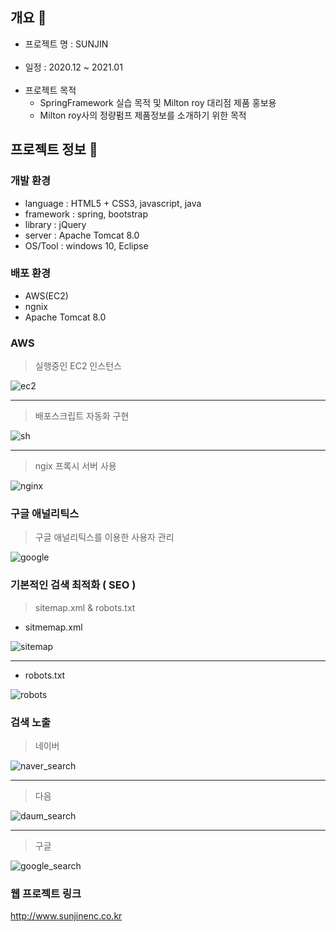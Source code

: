 ## 개요 :wave:
- 프로젝트 명 : SUNJIN
<br><br>
- 일정 : 2020.12 ~ 2021.01
<br><br>
- 프로젝트 목적
    - SpringFramework 실습 목적 및 Milton roy 대리점 제품 홍보용
    - Milton roy사의 정량펌프 제품정보를 소개하기 위한 목적

## 프로젝트 정보 :punch:

### 개발 환경
* language : HTML5 + CSS3, javascript, java
* framework : spring, bootstrap
* library : jQuery
* server : Apache Tomcat 8.0
* OS/Tool : windows 10, Eclipse

### 배포 환경
* AWS(EC2)
* ngnix
* Apache Tomcat 8.0

### AWS

> 실행중인 EC2 인스턴스

![ec2](https://github.com/SbinSho/spring5-website/blob/master/img/ec2.png)

---

> 배포스크립트 자동화 구현

![sh](https://github.com/SbinSho/spring5-website/blob/master/img/sh.png)

---

> ngix 프록시 서버 사용

![nginx](https://github.com/SbinSho/spring5-website/blob/master/img/nginx_conf.png)


### 구글 애널리틱스

> 구글 애널리틱스를 이용한 사용자 관리

![google](https://github.com/SbinSho/spring5-website/blob/master/img/google.png)



### 기본적인 검색 최적화 ( SEO )

> sitemap.xml & robots.txt

* sitmemap.xml

![sitemap](https://github.com/SbinSho/spring5-website/blob/master/img/sitemap.png)

---

* robots.txt

![robots](https://github.com/SbinSho/spring5-website/blob/master/img/robots.png)


### 검색 노출

> 네이버

![naver_search](https://github.com/SbinSho/spring5-website/blob/master/img/naver_search.png)


---

> 다음

![daum_search](https://github.com/SbinSho/spring5-website/blob/master/img/daum_search.png)

---

> 구글

![google_search](https://github.com/SbinSho/spring5-website/blob/master/img/google_search.png)

### 웹 프로젝트 링크

<http://www.sunjinenc.co.kr>

